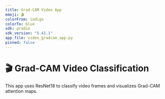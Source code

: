 ```yaml
---
title: Grad-CAM Video App
emoji: 🎬
colorFrom: indigo
colorTo: blue
sdk: gradio
sdk_version: "5.41.1"
app_file: video_gradcam_app.py
pinned: false
---
```


# 🎬 Grad-CAM Video Classification

This app uses ResNet18 to classify video frames and visualizes Grad-CAM attention maps.
